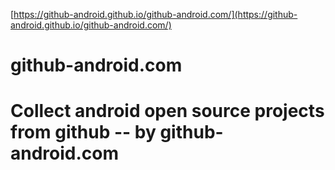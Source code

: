 
[https://github-android.github.io/github-android.com/](https://github-android.github.io/github-android.com/)

github-android.com
==================
Collect android open source projects from github -- by github-android.com
==================

